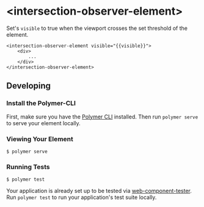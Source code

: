 # \<intersection-observer-element\>

Set's `visible` to true when the viewport crosses the set threshold of the element.

```
<intersection-observer-element visible="{{visible}}">
    <div>  
        ...
    </div>
</intersection-observer-element>
```

## Developing

### Install the Polymer-CLI

First, make sure you have the [Polymer CLI](https://www.npmjs.com/package/polymer-cli) installed. Then run `polymer serve` to serve your element locally.

### Viewing Your Element

```
$ polymer serve
```

### Running Tests

```
$ polymer test
```

Your application is already set up to be tested via [web-component-tester](https://github.com/Polymer/web-component-tester). Run `polymer test` to run your application's test suite locally.
